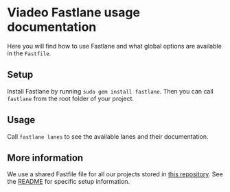 # Viadeo Fastlane usage documentation

Here you will find how to use Fastlane and what global options are available in the `Fastfile`.

## Setup

Install Fastlane by running `sudo gem install fastlane`.
Then you can call `fastlane` from the root folder of your project.

## Usage

Call `fastlane lanes` to see the available lanes and their documentation.

## More information

We use a shared Fastfile file for all our projects stored in [this repository](https://github.com/viadeo/viadeo-mobile-tools/ios/fastlane).
See the [README](https://github.com/viadeo/viadeo-mobile-tools/ios/fastlane/README.md) for specific setup information.
